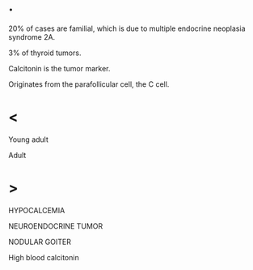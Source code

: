 # .

20% of cases are familial, which is due to multiple endocrine neoplasia syndrome 2A.

3% of thyroid tumors.

Calcitonin is the tumor marker.

Originates from the parafollicular cell, the C cell.

# <

Young adult

Adult

# >

HYPOCALCEMIA

NEUROENDOCRINE TUMOR

NODULAR GOITER

High blood calcitonin
